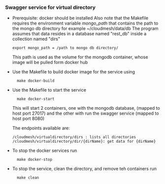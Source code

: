 ### Swagger service for virtual directory

* Prerequisite: docker should be installed
  Also note that the Makefile requires the environment variable
  *mongo_path* that contains the path to the mongo db directory
  for example ~/cloudmesh/data/db
  The program assumes that data resides in a database named "rest_db"
  inside a collection named "dirs"

  	  export mongo_path = /path to mongo db directory/       

  This path is used as the volume for the mongodb container, whose image
  will be pulled form docker hub
  
* Use the Makefile to build docker image for the service using

		make docker-build

* Use the Makefile to start the service

		make docker-start
	
  This will start 2 containers, one with the mongodb database,
  (mapped to host port 27017) and the other with run the swagger
  service (mapped to host port 8080)

  The endpoints available are:

      /cloudmesh/virtualdirectory/dirs : lists all directories
      /cloudmesh/virtualdirectory/dir/{dirName}: get data for {dirName}


* To stop the docker services run

		make docker-stop

* To stop the service, clean the directory, and remove teh containers run

     	make clean
